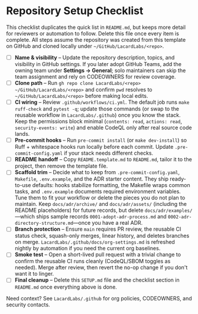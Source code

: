 # Repository Setup Checklist

This checklist duplicates the quick list in `README.md`, but keeps more detail for reviewers or automation to follow. Delete this file once every item is complete. All steps assume the repository was created from this template on GitHub and cloned locally under `~/GitHub/LacardLabs/<repo>`.

- [ ] **Name & visibility** – Update the repository description, topics, and visibility in GitHub settings. If you later adopt GitHub Teams, add the owning team under **Settings → General**; solo maintainers can skip the team assignment and rely on CODEOWNERS for review coverage.
- [ ] **Clone path** – Run `gh repo clone LacardLabs/<repo> ~/GitHub/LacardLabs/<repo>` and confirm `pwd` resolves to `~/GitHub/LacardLabs/<repo>` before making local edits.
- [ ] **CI wiring** – Review `.github/workflows/ci.yml`. The default job runs `make ruff-check` and `pytest -q`; update those commands (or swap to the reusable workflow in `LacardLabs/.github`) once you know the stack. Keep the permissions block minimal (`contents: read`, `actions: read`, `security-events: write`) and enable CodeQL only after real source code lands.
- [ ] **Pre-commit hooks** – Run `pre-commit install` (or `make dev-install`) so Ruff + whitespace hooks run locally before each commit. Update `.pre-commit-config.yaml` if your stack needs different checks.
- [ ] **README handoff** – Copy `README.template.md` to `README.md`, tailor it to the project, then remove the template file.
- [ ] **Scaffold trim** – Decide what to keep from `.pre-commit-config.yaml`, `Makefile`, `.env.example`, and the ADR starter content. They ship ready-to-use defaults: hooks stabilize formatting, the Makefile wraps common tasks, and `.env.example` documents required environment variables. Tune them to fit your workflow or delete the pieces you do not plan to maintain. Keep `docs/adr/archive/` and `docs/adr/assets/` (including the README placeholders) for future records, but delete `docs/adr/examples/`—which ships sample records `0001-adopt-adr-process.md` and `0002-adr-directory-structure.md`—once you have a real ADR.
- [ ] **Branch protection** – Ensure `main` requires PR review, the reusable CI status check, squash-only merges, linear history, and deletes branches on merge. `LacardLabs/.github/docs/org-settings.md` is refreshed nightly by automation if you need the current org baselines.
- [ ] **Smoke test** – Open a short-lived pull request with a trivial change to confirm the reusable CI runs cleanly (CodeQL/SBOM toggles as needed). Merge after review, then revert the no-op change if you don't want it to linger.
- [ ] **Final cleanup** – Delete this `SETUP.md` file and the checklist section in `README.md` once everything above is done.

Need context? See `LacardLabs/.github` for org policies, CODEOWNERS, and security contacts.

